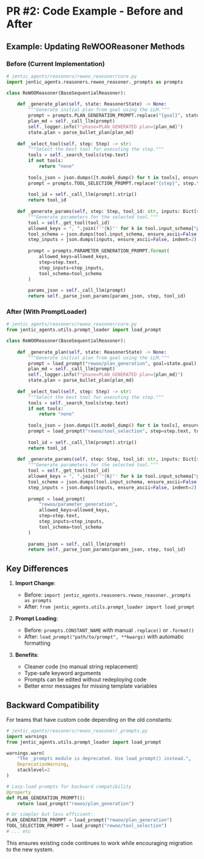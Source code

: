 # PR #2: Code Example - Before and After

## Example: Updating ReWOOReasoner Methods

### Before (Current Implementation)

```python
# jentic_agents/reasoners/rewoo_reasoner/core.py
import jentic_agents.reasoners.rewoo_reasoner._prompts as prompts

class ReWOOReasoner(BaseSequentialReasoner):
    
    def _generate_plan(self, state: ReasonerState) -> None:
        """Generate initial plan from goal using the LLM."""
        prompt = prompts.PLAN_GENERATION_PROMPT.replace("{goal}", state.goal)
        plan_md = self._call_llm(prompt)
        self._logger.info(f"phase=PLAN_GENERATED plan={plan_md}")
        state.plan = parse_bullet_plan(plan_md)
    
    def _select_tool(self, step: Step) -> str:
        """Select the best tool for executing the step."""
        tools = self._search_tools(step.text)
        if not tools:
            return "none"
        
        tools_json = json.dumps([t.model_dump() for t in tools], ensure_ascii=False)
        prompt = prompts.TOOL_SELECTION_PROMPT.replace("{step}", step.text).replace("{tools_json}", tools_json)
        
        tool_id = self._call_llm(prompt).strip()
        return tool_id
    
    def _generate_params(self, step: Step, tool_id: str, inputs: Dict[str, Any]) -> Dict[str, Any]:
        """Generate parameters for the selected tool."""
        tool = self._get_tool(tool_id)
        allowed_keys = ", ".join(f'"{k}"' for k in tool.input_schema["properties"].keys())
        tool_schema = json.dumps(tool.input_schema, ensure_ascii=False, indent=2)
        step_inputs = json.dumps(inputs, ensure_ascii=False, indent=2)
        
        prompt = prompts.PARAMETER_GENERATION_PROMPT.format(
            allowed_keys=allowed_keys,
            step=step.text,
            step_inputs=step_inputs,
            tool_schema=tool_schema
        )
        
        params_json = self._call_llm(prompt)
        return self._parse_json_params(params_json, step, tool_id)
```

### After (With PromptLoader)

```python
# jentic_agents/reasoners/rewoo_reasoner/core.py
from jentic_agents.utils.prompt_loader import load_prompt

class ReWOOReasoner(BaseSequentialReasoner):
    
    def _generate_plan(self, state: ReasonerState) -> None:
        """Generate initial plan from goal using the LLM."""
        prompt = load_prompt("rewoo/plan_generation", goal=state.goal)
        plan_md = self._call_llm(prompt)
        self._logger.info(f"phase=PLAN_GENERATED plan={plan_md}")
        state.plan = parse_bullet_plan(plan_md)
    
    def _select_tool(self, step: Step) -> str:
        """Select the best tool for executing the step."""
        tools = self._search_tools(step.text)
        if not tools:
            return "none"
        
        tools_json = json.dumps([t.model_dump() for t in tools], ensure_ascii=False)
        prompt = load_prompt("rewoo/tool_selection", step=step.text, tools_json=tools_json)
        
        tool_id = self._call_llm(prompt).strip()
        return tool_id
    
    def _generate_params(self, step: Step, tool_id: str, inputs: Dict[str, Any]) -> Dict[str, Any]:
        """Generate parameters for the selected tool."""
        tool = self._get_tool(tool_id)
        allowed_keys = ", ".join(f'"{k}"' for k in tool.input_schema["properties"].keys())
        tool_schema = json.dumps(tool.input_schema, ensure_ascii=False, indent=2)
        step_inputs = json.dumps(inputs, ensure_ascii=False, indent=2)
        
        prompt = load_prompt(
            "rewoo/parameter_generation",
            allowed_keys=allowed_keys,
            step=step.text,
            step_inputs=step_inputs,
            tool_schema=tool_schema
        )
        
        params_json = self._call_llm(prompt)
        return self._parse_json_params(params_json, step, tool_id)
```

## Key Differences

1. **Import Change**: 
   - Before: `import jentic_agents.reasoners.rewoo_reasoner._prompts as prompts`
   - After: `from jentic_agents.utils.prompt_loader import load_prompt`

2. **Prompt Loading**:
   - Before: `prompts.CONSTANT_NAME` with manual `.replace()` or `.format()`
   - After: `load_prompt("path/to/prompt", **kwargs)` with automatic formatting

3. **Benefits**:
   - Cleaner code (no manual string replacement)
   - Type-safe keyword arguments
   - Prompts can be edited without redeploying code
   - Better error messages for missing template variables

## Backward Compatibility

For teams that have custom code depending on the old constants:

```python
# jentic_agents/reasoners/rewoo_reasoner/_prompts.py
import warnings
from jentic_agents.utils.prompt_loader import load_prompt

warnings.warn(
    "The _prompts module is deprecated. Use load_prompt() instead.",
    DeprecationWarning,
    stacklevel=2
)

# Lazy-load prompts for backward compatibility
@property
def PLAN_GENERATION_PROMPT():
    return load_prompt("rewoo/plan_generation")

# Or simpler but less efficient:
PLAN_GENERATION_PROMPT = load_prompt("rewoo/plan_generation")
TOOL_SELECTION_PROMPT = load_prompt("rewoo/tool_selection")
# ... etc
```

This ensures existing code continues to work while encouraging migration to the new system.